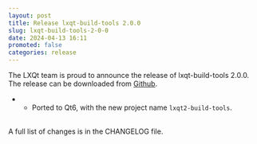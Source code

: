 ```yaml
---
layout: post
title: Release lxqt-build-tools 2.0.0
slug: lxqt-build-tools-2-0-0
date: 2024-04-13 16:11
promoted: false
categories: release
---
```

The LXQt team is proud to announce the release of lxqt-build-tools 2.0.0.
The release can be downloaded from [Github](https://github.com/lxqt/lxqt-build-tools/releases).

*  * Ported to Qt6, with the new project name `lxqt2-build-tools`.

<br/>
A full list of changes is in the CHANGELOG file.
<br/>
